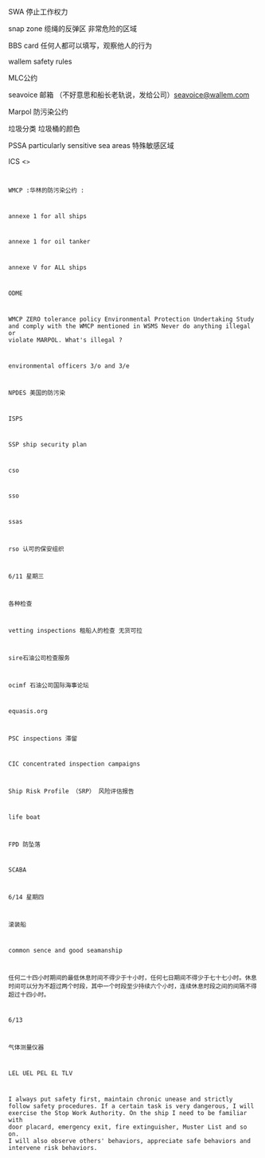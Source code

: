 SWA 停止工作权力

snap zone 缆绳的反弹区 非常危险的区域

BBS card 任何人都可以填写，观察他人的行为

wallem safety rules

MLC公约

seavoice 邮箱 （不好意思和船长老轨说，发给公司）seavoice@wallem.com

Marpol 防污染公约

垃圾分类 垃圾桶的颜色

PSSA particularly sensitive sea areas 特殊敏感区域

ICS <<code of practice>>

WMCP :华林的防污染公约 :

annexe 1 for all ships 

annexe 1 for oil tanker

annexe V for ALL ships

ODME

WMCP
ZERO tolerance policy
Environmental Protection Undertaking
Study and comply with the WMCP mentioned in WSMS
Never do anything illegal or violate MARPOL.
What's illegal ?

environmental officers 3/o and 3/e

NPDES 美国的防污染

ISPS

SSP ship security plan

cso

sso

ssas

rso 认可的保安组织



6/11 星期三

各种检查

vetting inspections 租船人的检查 无货可拉

sire石油公司检查服务

ocimf 石油公司国际海事论坛 

equasis.org

PSC inspections 滞留

CIC concentrated inspection campaigns

Ship Risk Profile （SRP） 风险评估报告



life boat

FPD 防坠落

SCABA

6/14 星期四

滚装船

common sence and good seamanship

任何二十四小时期间的最低休息时间不得少于十小时，任何七日期间不得少于七十七小时。休息时间可以分为不超过两个时段，其中一个时段至少持续六个小时，连续休息时段之间的间隔不得超过十四小时。

6/13 

气体测量仪器

LEL UEL PEL EL TLV

I always put safety first, maintain chronic unease and strictly follow safety procedures. If a certain task is very dangerous, I will exercise the Stop Work Authority. On the ship I need to be familiar with door placard, emergency exit, fire extinguisher, Muster List and so on. I will also observe others' behaviors, appreciate safe behaviors and intervene risk behaviors.

